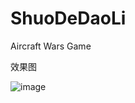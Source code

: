 # ShuoDeDaoLi
Aircraft Wars Game

效果图

![image](https://github.com/from-import/ShuoDeDaoLi/assets/132730866/e1b19be5-3ffb-46bb-9956-83cf858054a1)
